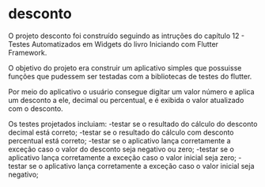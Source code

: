 # desconto

O projeto desconto foi construído seguindo as intruções do capítulo 12 - Testes Automatizados em Widgets do livro Iniciando com Flutter Framework.

O objetivo do projeto era construir um aplicativo simples que possuisse funções que pudessem ser testadas com a bibliotecas de testes do flutter.

Por meio do aplicativo o usuário consegue digitar um valor número e aplica um desconto a ele, decimal ou percentual, e é exibida o valor atualizado com o desconto.

Os testes projetados incluiam: 
-testar se o resultado do cálculo do desconto decimal está correto;
-testar se o resultado do cálculo com desconto percentual está correto;
-testar se o aplicativo lança corretamente a exceção caso o valor do desconto seja negativo ou zero;
-testar se o aplicativo lança corretamente a exceção caso o valor inicial seja zero;
-testar se o aplicativo lança corretamente a exceção caso o valor inicial seja negativo;